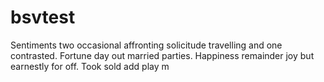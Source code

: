 # bsvtest

Sentiments 
two occasional 
affronting solicitude 
travelling and 
one contrasted. 
Fortune day out 
married parties. 
Happiness remainder 
joy but earnestly 
for off. Took 
sold add play m
